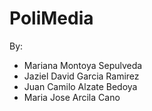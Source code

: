 # PoliMedia

By:
- Mariana Montoya Sepulveda
- Jaziel David Garcia Ramirez
- Juan Camilo Alzate Bedoya
- Maria Jose Arcila Cano
